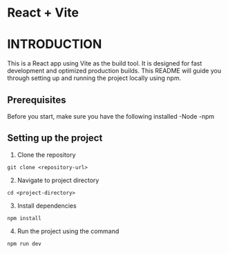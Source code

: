 # React + Vite

# INTRODUCTION

This is a React app using Vite as the build tool. It is designed for fast development and optimized production builds. This README will guide you through setting up and running the project locally using npm.

## Prerequisites

Before you start, make sure you have the following installed
-Node
-npm

## Setting up the project
1. Clone the repository
```
git clone <repository-url>

```
2. Navigate to project directory
```
cd <project-directory>

```
3. Install dependencies
```
npm install

```
4. Run the project using the command
```
npm run dev

```